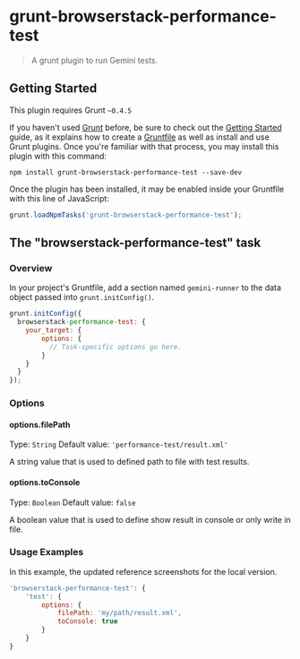 # grunt-browserstack-performance-test

> A grunt plugin to run Gemini tests.

## Getting Started
This plugin requires Grunt `~0.4.5`

If you haven't used [Grunt](http://gruntjs.com/) before, be sure to check out the [Getting Started](http://gruntjs.com/getting-started) guide, as it explains how to create a [Gruntfile](http://gruntjs.com/sample-gruntfile) as well as install and use Grunt plugins. Once you're familiar with that process, you may install this plugin with this command:

```shell
npm install grunt-browserstack-performance-test --save-dev
```

Once the plugin has been installed, it may be enabled inside your Gruntfile with this line of JavaScript:

```js
grunt.loadNpmTasks('grunt-browserstack-performance-test');
```

## The "browserstack-performance-test" task

### Overview
In your project's Gruntfile, add a section named `gemini-runner` to the data object passed into `grunt.initConfig()`.

```js
grunt.initConfig({
  browserstack-performance-test: {
    your_target: {
        options: {
          // Task-specific options go here.
        }
    }
  }
});
```

### Options

#### options.filePath
Type: `String`
Default value: `'performance-test/result.xml'`

A string value that is used to defined path to file with test results.

#### options.toConsole
Type: `Boolean`
Default value: `false`

A boolean value that is used to define show result in console or only write in file.

### Usage Examples

In this example, the updated reference screenshots for the local version.

```js
'browserstack-performance-test': {
    'test': {
        options: {
            filePath: 'my/path/result.xml',
            toConsole: true
        }
    }
}
```